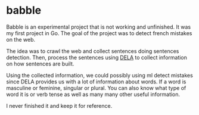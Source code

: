 # babble

Babble is an experimental project that is not working and unfinished. It was my first project in Go. The goal of the project was to detect french mistakes on the web. 

The idea was to crawl the web and collect sentences doing sentences detection. Then, process the sentences using [DELA](http://infolingu.univ-mlv.fr/DonneesLinguistiques/Dictionnaires/telechargement.html) to collect information on how sentences are built.

Using the collected information, we could possibly using ml detect mistakes since DELA provides us with a lot of information about words. If a word is masculine or feminine, singular or plural. You can also know what type of word it is or verb tense as well as many many other useful information.

I never finished it and keep it for reference.
